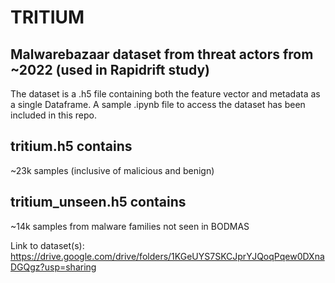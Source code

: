 # TRITIUM
## Malwarebazaar dataset from threat actors from ~2022 (used in Rapidrift study)

The dataset is a .h5 file containing both the feature vector and metadata as a single Dataframe. A sample .ipynb file to access the dataset has been included in this repo.

## tritium.h5 contains 
~23k samples (inclusive of malicious and benign)


## tritium_unseen.h5 contains 
~14k samples from malware families not seen in BODMAS

Link to dataset(s): https://drive.google.com/drive/folders/1KGeUYS7SKCJprYJQoqPqew0DXnaDGQgz?usp=sharing
